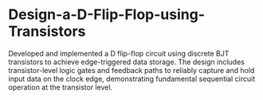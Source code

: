 # Design-a-D-Flip-Flop-using-Transistors
Developed and implemented a D flip-flop circuit using discrete BJT transistors to achieve edge-triggered data storage. The design includes transistor-level logic gates and feedback paths to reliably capture and hold input data on the clock edge, demonstrating fundamental sequential circuit operation at the transistor level.
